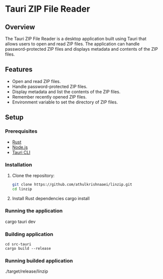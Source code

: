 # Tauri ZIP File Reader

## Overview
The Tauri ZIP File Reader is a desktop application built using Tauri that allows users to open and read ZIP files. The application can handle password-protected ZIP files and displays metadata and contents of the ZIP files. 

## Features
- Open and read ZIP files.
- Handle password-protected ZIP files.
- Display metadata and list the contents of the ZIP files.
- Remember recently opened ZIP files.
- Environment variable to set the directory of ZIP files.

## Setup

### Prerequisites
- [Rust](https://www.rust-lang.org/tools/install)
- [Node.js](https://nodejs.org/en/download/)
- [Tauri CLI](https://tauri.app/v1/guides/getting-started/prerequisites#installing-tauri-cli)

### Installation
1. Clone the repository:
   ```sh
   git clone https://github.com/athulkrishnaaei/linzip.git
   cd linzip
2. Install Rust dependencies
    cargo install

### Running the application
 cargo tauri dev

### Building application
    cd src-tauri
    cargo build --release

### Running builded application
 ./target/release/linzip

